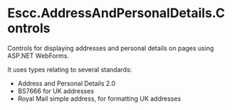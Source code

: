 Escc.AddressAndPersonalDetails.Controls
=======================================

Controls for displaying addresses and personal details on pages using ASP.NET WebForms.

It uses types relating to several standards:

* Address and Personal Details 2.0
* BS7666 for UK addresses
* Royal Mail simple address, for formatting UK addresses
